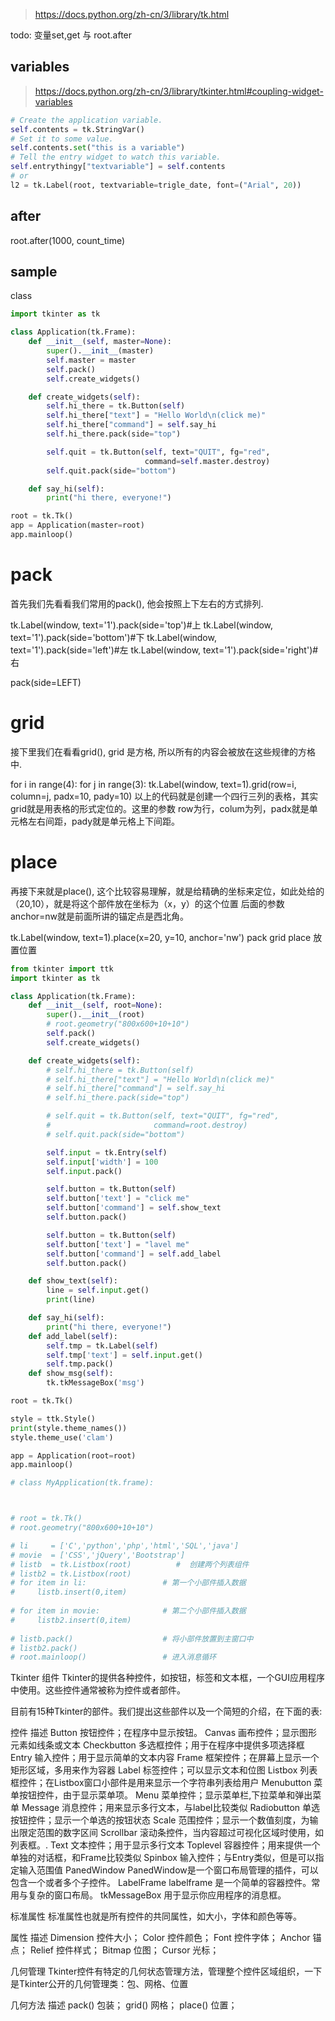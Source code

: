 > https://docs.python.org/zh-cn/3/library/tk.html

todo: 变量set,get 与 root.after
## variables
> https://docs.python.org/zh-cn/3/library/tkinter.html#coupling-widget-variables

```py
# Create the application variable.
self.contents = tk.StringVar()
# Set it to some value.
self.contents.set("this is a variable")
# Tell the entry widget to watch this variable.
self.entrythingy["textvariable"] = self.contents
# or
l2 = tk.Label(root, textvariable=trigle_date, font=("Arial", 20))
```
## after
root.after(1000, count_time)
## sample

class
```py 
import tkinter as tk

class Application(tk.Frame):
    def __init__(self, master=None):
        super().__init__(master)
        self.master = master
        self.pack()
        self.create_widgets()

    def create_widgets(self):
        self.hi_there = tk.Button(self)
        self.hi_there["text"] = "Hello World\n(click me)"
        self.hi_there["command"] = self.say_hi
        self.hi_there.pack(side="top")

        self.quit = tk.Button(self, text="QUIT", fg="red",
                              command=self.master.destroy)
        self.quit.pack(side="bottom")

    def say_hi(self):
        print("hi there, everyone!")

root = tk.Tk()
app = Application(master=root)
app.mainloop()
```
# pack 
首先我们先看看我们常用的pack(), 他会按照上下左右的方式排列.

tk.Label(window, text='1').pack(side='top')#上
tk.Label(window, text='1').pack(side='bottom')#下
tk.Label(window, text='1').pack(side='left')#左
tk.Label(window, text='1').pack(side='right')#右

pack(side=LEFT)

# grid 
接下里我们在看看grid(), grid 是方格, 所以所有的内容会被放在这些规律的方格中.

for i in range(4):
    for j in range(3):
        tk.Label(window, text=1).grid(row=i, column=j, padx=10, pady=10)
以上的代码就是创建一个四行三列的表格，其实grid就是用表格的形式定位的。这里的参数 row为行，colum为列，padx就是单元格左右间距，pady就是单元格上下间距。

# place 
再接下来就是place(), 这个比较容易理解，就是给精确的坐标来定位，如此处给的（20,10），就是将这个部件放在坐标为（x，y）的这个位置 后面的参数anchor=nw就是前面所讲的锚定点是西北角。

tk.Label(window, text=1).place(x=20, y=10, anchor='nw')
 pack grid place 放置位置


```python
from tkinter import ttk
import tkinter as tk

class Application(tk.Frame):
    def __init__(self, root=None):
        super().__init__(root)
        # root.geometry("800x600+10+10")
        self.pack()
        self.create_widgets()

    def create_widgets(self):
        # self.hi_there = tk.Button(self)
        # self.hi_there["text"] = "Hello World\n(click me)"
        # self.hi_there["command"] = self.say_hi
        # self.hi_there.pack(side="top")

        # self.quit = tk.Button(self, text="QUIT", fg="red",
        #                       command=root.destroy)
        # self.quit.pack(side="bottom")

        self.input = tk.Entry(self)
        self.input['width'] = 100
        self.input.pack()

        self.button = tk.Button(self)
        self.button['text'] = "click me"
        self.button['command'] = self.show_text
        self.button.pack()

        self.button = tk.Button(self)
        self.button['text'] = "lavel me"
        self.button['command'] = self.add_label
        self.button.pack()

    def show_text(self):
        line = self.input.get()
        print(line)

    def say_hi(self):
        print("hi there, everyone!")
    def add_label(self):
        self.tmp = tk.Label(self)
        self.tmp['text'] = self.input.get()
        self.tmp.pack()
    def show_msg(self):
        tk.tkMessageBox('msg')

root = tk.Tk()

style = ttk.Style()
print(style.theme_names()) 
style.theme_use('clam') 

app = Application(root=root)
app.mainloop()

# class MyApplication(tk.frame):



# root = tk.Tk()
# root.geometry("800x600+10+10")

# li     = ['C','python','php','html','SQL','java']
# movie  = ['CSS','jQuery','Bootstrap']
# listb  = tk.Listbox(root)          #  创建两个列表组件
# listb2 = tk.Listbox(root)
# for item in li:                 # 第一个小部件插入数据
#     listb.insert(0,item)
 
# for item in movie:              # 第二个小部件插入数据
#     listb2.insert(0,item)
 
# listb.pack()                    # 将小部件放置到主窗口中
# listb2.pack()
# root.mainloop()                 # 进入消息循环

```


Tkinter 组件
Tkinter的提供各种控件，如按钮，标签和文本框，一个GUI应用程序中使用。这些控件通常被称为控件或者部件。

目前有15种Tkinter的部件。我们提出这些部件以及一个简短的介绍，在下面的表:

控件  描述
Button  按钮控件；在程序中显示按钮。
Canvas  画布控件；显示图形元素如线条或文本
Checkbutton 多选框控件；用于在程序中提供多项选择框
Entry   输入控件；用于显示简单的文本内容
Frame   框架控件；在屏幕上显示一个矩形区域，多用来作为容器
Label   标签控件；可以显示文本和位图
Listbox 列表框控件；在Listbox窗口小部件是用来显示一个字符串列表给用户
Menubutton  菜单按钮控件，由于显示菜单项。
Menu    菜单控件；显示菜单栏,下拉菜单和弹出菜单
Message 消息控件；用来显示多行文本，与label比较类似
Radiobutton 单选按钮控件；显示一个单选的按钮状态
Scale   范围控件；显示一个数值刻度，为输出限定范围的数字区间
Scrollbar   滚动条控件，当内容超过可视化区域时使用，如列表框。.
Text    文本控件；用于显示多行文本
Toplevel    容器控件；用来提供一个单独的对话框，和Frame比较类似
Spinbox 输入控件；与Entry类似，但是可以指定输入范围值
PanedWindow PanedWindow是一个窗口布局管理的插件，可以包含一个或者多个子控件。
LabelFrame  labelframe 是一个简单的容器控件。常用与复杂的窗口布局。
tkMessageBox    用于显示你应用程序的消息框。


标准属性
标准属性也就是所有控件的共同属性，如大小，字体和颜色等等。

属性  描述
Dimension   控件大小；
Color   控件颜色；
Font    控件字体；
Anchor  锚点；
Relief  控件样式；
Bitmap  位图；
Cursor  光标；



几何管理
Tkinter控件有特定的几何状态管理方法，管理整个控件区域组织，一下是Tkinter公开的几何管理类：包、网格、位置

几何方法    描述
pack()  包装；
grid()  网格；
place() 位置；


